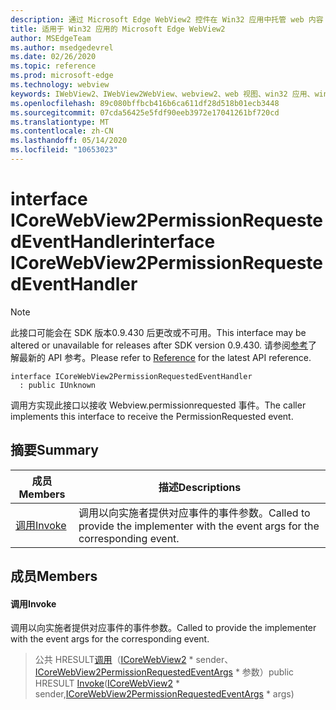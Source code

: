 ```yaml
---
description: 通过 Microsoft Edge WebView2 控件在 Win32 应用中托管 web 内容
title: 适用于 Win32 应用的 Microsoft Edge WebView2
author: MSEdgeTeam
ms.author: msedgedevrel
ms.date: 02/26/2020
ms.topic: reference
ms.prod: microsoft-edge
ms.technology: webview
keywords: IWebView2、IWebView2WebView、webview2、web 视图、win32 应用、win32、edge、ICoreWebView2、ICoreWebView2Host、浏览器控件、边缘 html
ms.openlocfilehash: 89c080bffbcb416b6ca611df28d518b01ecb3448
ms.sourcegitcommit: 07cda56425e5fdf90eeb3972e17041261bf720cd
ms.translationtype: MT
ms.contentlocale: zh-CN
ms.lasthandoff: 05/14/2020
ms.locfileid: "10653023"
---
```

# <span data-ttu-id="a7a3b-104">interface ICoreWebView2PermissionRequestedEventHandler</span><span class="sxs-lookup"><span data-stu-id="a7a3b-104">interface ICoreWebView2PermissionRequestedEventHandler</span></span> 

> [!NOTE]
> <span data-ttu-id="a7a3b-105">此接口可能会在 SDK 版本0.9.430 后更改或不可用。</span><span class="sxs-lookup"><span data-stu-id="a7a3b-105">This interface may be altered or unavailable for releases after SDK version 0.9.430.</span></span> <span data-ttu-id="a7a3b-106">请参阅[参考](../../../webview2-api-reference.md)了解最新的 API 参考。</span><span class="sxs-lookup"><span data-stu-id="a7a3b-106">Please refer to [Reference](../../../webview2-api-reference.md) for the latest API reference.</span></span>

```
interface ICoreWebView2PermissionRequestedEventHandler
  : public IUnknown
```

<span data-ttu-id="a7a3b-107">调用方实现此接口以接收 Webview.permissionrequested 事件。</span><span class="sxs-lookup"><span data-stu-id="a7a3b-107">The caller implements this interface to receive the PermissionRequested event.</span></span>

## <span data-ttu-id="a7a3b-108">摘要</span><span class="sxs-lookup"><span data-stu-id="a7a3b-108">Summary</span></span>

 <span data-ttu-id="a7a3b-109">成员</span><span class="sxs-lookup"><span data-stu-id="a7a3b-109">Members</span></span>                        | <span data-ttu-id="a7a3b-110">描述</span><span class="sxs-lookup"><span data-stu-id="a7a3b-110">Descriptions</span></span>
--------------------------------|---------------------------------------------
[<span data-ttu-id="a7a3b-111">调用</span><span class="sxs-lookup"><span data-stu-id="a7a3b-111">Invoke</span></span>](#invoke) | <span data-ttu-id="a7a3b-112">调用以向实施者提供对应事件的事件参数。</span><span class="sxs-lookup"><span data-stu-id="a7a3b-112">Called to provide the implementer with the event args for the corresponding event.</span></span>

## <span data-ttu-id="a7a3b-113">成员</span><span class="sxs-lookup"><span data-stu-id="a7a3b-113">Members</span></span>

#### <span data-ttu-id="a7a3b-114">调用</span><span class="sxs-lookup"><span data-stu-id="a7a3b-114">Invoke</span></span> 

<span data-ttu-id="a7a3b-115">调用以向实施者提供对应事件的事件参数。</span><span class="sxs-lookup"><span data-stu-id="a7a3b-115">Called to provide the implementer with the event args for the corresponding event.</span></span>

> <span data-ttu-id="a7a3b-116">公共 HRESULT[调用](#invoke)（[ICoreWebView2](ICoreWebView2.md) \* sender、[ICoreWebView2PermissionRequestedEventArgs](ICoreWebView2PermissionRequestedEventArgs.md) \* 参数）</span><span class="sxs-lookup"><span data-stu-id="a7a3b-116">public HRESULT [Invoke](#invoke)([ICoreWebView2](ICoreWebView2.md) \* sender,[ICoreWebView2PermissionRequestedEventArgs](ICoreWebView2PermissionRequestedEventArgs.md) \* args)</span></span>

